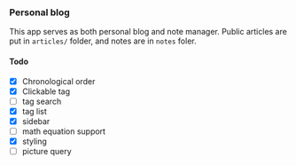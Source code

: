 ### Personal blog

This app serves as both personal blog and note manager. Public articles are put in `articles/` folder, and notes are in `notes` foler.

#### Todo

* [x] Chronological order
* [x] Clickable tag
* [ ] tag search
* [x] tag list
* [x] sidebar
* [ ] math equation support
* [x] styling
* [ ] picture query
